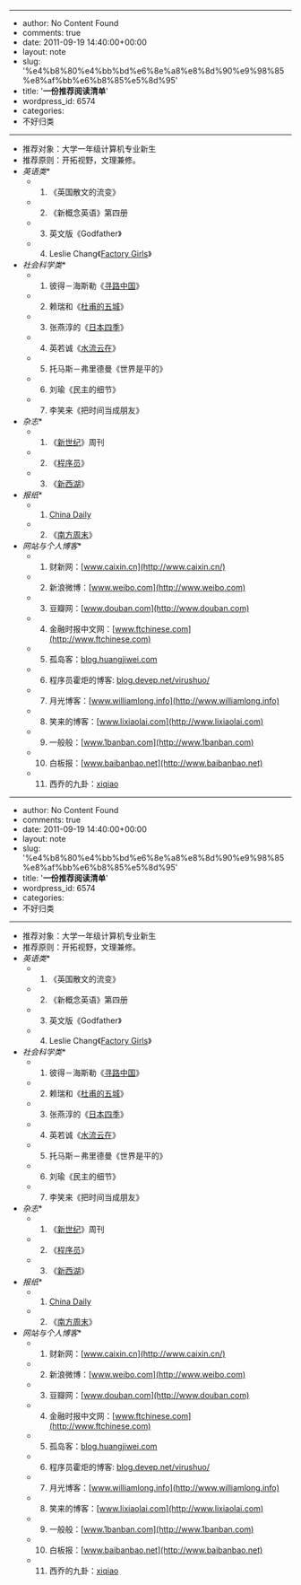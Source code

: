 - --
- author: No Content Found
- comments: true
- date: 2011-09-19 14:40:00+00:00
- layout: note
- slug: '%e4%b8%80%e4%bb%bd%e6%8e%a8%e8%8d%90%e9%98%85%e8%af%bb%e6%b8%85%e5%8d%95'
- title: '**一份推荐阅读清单**'
- wordpress_id: 6574
- categories:
- 不好归类
- --
- 推荐对象：大学一年级计算机专业新生
- 推荐原则：开拓视野，文理兼修。
- *英语类**
    - 1. 《英国散文的流变》
    - 2. 《新概念英语》第四册
    - 3. 英文版《Godfather》
    - 4. Leslie Chang《[Factory Girls](http://baibanbao.net/reader/factory-girls/)》
- *社会科学类**
    - 1. 彼得－海斯勒《[寻路中国](http://baibanbao.net/nonfiction/book-review-on-country-driving/)》
    - 2. 赖瑞和《[杜甫的五城](http://baibanbao.net/reader/dufus-five-cities/)》
    - 3. 张燕淳的《[日本四季](http://baibanbao.net/nonfiction/four-seasons-in-japan/)》
    - 4. 英若诚《[水流云在](http://baibanbao.net/reader/on-voices-carry/)》
    - 5. 托马斯－弗里德曼《世界是平的》
    - 6. 刘瑜《民主的细节》
    - 7. 李笑来《把时间当成朋友》
- *杂志**
    - 1. 《[新世纪](http://www.infzm.com/)》周刊
    - 2. 《[程序员](http://www.programmer.com.cn/)》
    - 3. 《[新西湖](http://blog.sina.com.cn/u/1717595530)》
- *报纸**
    - 1. [China Daily](http://europe.chinadaily.com.cn/)
    - 2. 《[南方周末](http://www.infzm.com/)》
- *网站与个人博客**
    - 1. 财新网：[www.caixin.cn](http://www.caixin.cn/)
    - 2. 新浪微博：[www.weibo.com](http://www.weibo.com)
    - 3. 豆瓣网：[www.douban.com](http://www.douban.com)
    - 4. 金融时报中文网：[www.ftchinese.com](http://www.ftchinese.com)
    - 5. 孤岛客：[blog.huangjiwei.com](http://blog.huangjiwei.com)
    - 6. 程序员霍炬的博客: [blog.devep.net/virushuo/](http://blog.devep.net/virushuo/)
    - 7. 月光博客：[www.williamlong.info](http://www.williamlong.info)
    - 8. 笑来的博客：[www.lixiaolai.com](http://www.lixiaolai.com)
    - 9. 一般般：[www.1banban.com](http://www.1banban.com)
    - 10. 白板报：[www.baibanbao.net](http://www.baibanbao.net)
    - 11. 西乔的九卦：[xiqiao](http://blog.xiqiao.info/)
- --
- author: No Content Found
- comments: true
- date: 2011-09-19 14:40:00+00:00
- layout: note
- slug: '%e4%b8%80%e4%bb%bd%e6%8e%a8%e8%8d%90%e9%98%85%e8%af%bb%e6%b8%85%e5%8d%95'
- title: '**一份推荐阅读清单**'
- wordpress_id: 6574
- categories:
- 不好归类
- --
- 推荐对象：大学一年级计算机专业新生
- 推荐原则：开拓视野，文理兼修。
- *英语类**
    - 1. 《英国散文的流变》
    - 2. 《新概念英语》第四册
    - 3. 英文版《Godfather》
    - 4. Leslie Chang《[Factory Girls](http://baibanbao.net/reader/factory-girls/)》
- *社会科学类**
    - 1. 彼得－海斯勒《[寻路中国](http://baibanbao.net/nonfiction/book-review-on-country-driving/)》
    - 2. 赖瑞和《[杜甫的五城](http://baibanbao.net/reader/dufus-five-cities/)》
    - 3. 张燕淳的《[日本四季](http://baibanbao.net/nonfiction/four-seasons-in-japan/)》
    - 4. 英若诚《[水流云在](http://baibanbao.net/reader/on-voices-carry/)》
    - 5. 托马斯－弗里德曼《世界是平的》
    - 6. 刘瑜《民主的细节》
    - 7. 李笑来《把时间当成朋友》
- *杂志**
    - 1. 《[新世纪](http://www.infzm.com/)》周刊
    - 2. 《[程序员](http://www.programmer.com.cn/)》
    - 3. 《[新西湖](http://blog.sina.com.cn/u/1717595530)》
- *报纸**
    - 1. [China Daily](http://europe.chinadaily.com.cn/)
    - 2. 《[南方周末](http://www.infzm.com/)》
- *网站与个人博客**
    - 1. 财新网：[www.caixin.cn](http://www.caixin.cn/)
    - 2. 新浪微博：[www.weibo.com](http://www.weibo.com)
    - 3. 豆瓣网：[www.douban.com](http://www.douban.com)
    - 4. 金融时报中文网：[www.ftchinese.com](http://www.ftchinese.com)
    - 5. 孤岛客：[blog.huangjiwei.com](http://blog.huangjiwei.com)
    - 6. 程序员霍炬的博客: [blog.devep.net/virushuo/](http://blog.devep.net/virushuo/)
    - 7. 月光博客：[www.williamlong.info](http://www.williamlong.info)
    - 8. 笑来的博客：[www.lixiaolai.com](http://www.lixiaolai.com)
    - 9. 一般般：[www.1banban.com](http://www.1banban.com)
    - 10. 白板报：[www.baibanbao.net](http://www.baibanbao.net)
    - 11. 西乔的九卦：[xiqiao](http://blog.xiqiao.info/)
